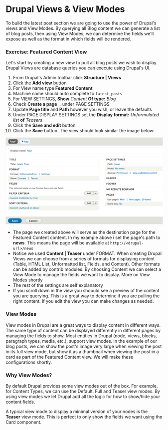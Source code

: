 # Drupal Views & View Modes

To build the latest post section we are going to use the power of Drupal's views and View Modes.  By querying all Blog content we can generate a list of blog posts, then using View Modes, we can determine the fields we'll expose as well as the format in which fields will be rendered.

### Exercise: Featured Content View

Let's start by creating a new view to pull all blog posts we wish to display.  Drupal Views are database queries you can execute using Drupal's UI.

1. From Drupal's Admin toolbar click **Structure \| Views**
2. Click the **Add view** button
3. For View name type **Featured Content**
4. Machine name should auto complete to `latest_posts`
5. For VIEW SETTINGS, **Show** _Content_ **Of type:** _Blog_
6. Check **Create a page** __under PAGE SETTINGS
7. Update **Page title** and **Path** however you wish, or leave the defaults
8. Under PAGE DISPLAY SETTINGS set the **Display format:** _Unformulated list_ **of** _Teasers_
9. Click the **Save and edit** button
10. Click the **Save** button. The view should look similar the image below:

![Example of Featured Content view](../.gitbook/assets/view.png)

* The page we created above will serve as the destination page for the Featured Content content.  In my example above i set the page's path to **news**.  This means the page will be available at `http://<drupal-url>/news`
* Notice we used **Content \| Teaser** under FORMAT.  When creating Drupal Views we can choose from a series of formats for displaying content \(Table, HTML List, Unformatted list, Fields, and Content\).  Other formats can be added by contrib modules.  By choosing Content we can select a View Mode to manage the fields we want to display.  More on View Modes shortly
* The rest of the settings are self explanatory
* If you scroll down in the view you shoould see a preview of the content you are querying.  This is a great way to determine if you are pulling the right content.  If you edit the view you can make changes as needed.

### View Modes

View modes in Drupal are a great ways to display content in different ways.  The same type of content can be displayed differently in different pages by managing the fields to show.  Most entities in Drupal \(node, views, blocks, paragraph types, media, etc.\), support view modes.  In the example of our blog posts, we can show the post's image very large when viewing the post in its full view mode, but show it as a thumbnail when viewing the post in a card as part of the Featured Content view.  We will make these configurations shortly.

### Why View Modes?

By default Drupal provides some view modes out of the box.  For example, for Content Types, we can use the Default, Full and Teaser view modes.  By using view modes we let Drupal add all the logic for how to show/hide your content fields.

A typical view mode to display a minimal version of your nodes is the **Teaser** view mode. This is perfect to only show the fields we want using the Card component.

